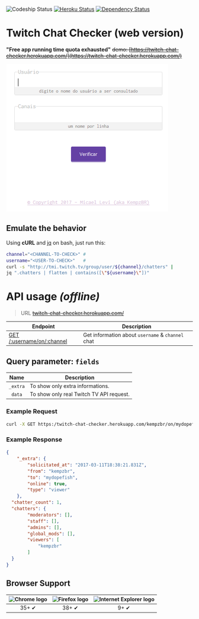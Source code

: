 ![Codeship Status](https://app.codeship.com/projects/e217ac60-e8af-0134-8f9f-56b0afe50fec/status?branch=master)
[![Heroku Status](http://heroku-badge.herokuapp.com/?app=twitch-chat-checker)](https://twitch-chat-checker.herokuapp.com/)
[![Dependency Status](https://dependencyci.com/github/micalevisk/twitch-chat-checker-web/badge)](https://dependencyci.com/github/micalevisk/twitch-chat-checker-web)

# Twitch Chat Checker (web version)
**"Free app running time quota exhausted"**
<del>demo: [https://twitch-chat-checker.herokuapp.com/](https://twitch-chat-checker.herokuapp.com/)</del>

![page preview](preview.png)


## Emulate the behavior
Using **cURL** and [jq](https://stedolan.github.io/jq) on bash, just run this:
```bash
channel="<CHANNEL-TO-CHECK>" #
username="<USER-TO-CHECK>"   #
curl -s "http://tmi.twitch.tv/group/user/${channel}/chatters" |
jq ".chatters | flatten | contains([\"${username}\"])"
```

# API usage _(offline)_
> URL ~~[twitch-chat-checker.herokuapp.com/](https://twitch-chat-checker.herokuapp.com/)~~

| Endpoint            | Description |
| ------------------- | ----------- |
| [GET /:username/on/:channel]() | Get information about `username` & `channel` chat |

## Query parameter: `fields`
<table>
    <thead>
        <tr>
            <th>Name</th>
            <th>Description</th>
        </tr>
    </thead>
    <tbody>
	<tr>
            <td align="center"><code>_extra</code>
            <td>To show only extra informations.</td>
        </tr>
	<tr>
            <td align="center"><code>data</code>
            <td>To show only real Twitch TV API request.</td>
        </tr>
    </tbody>
</table>


### Example Request
```bash
curl -X GET https:/twitch-chat-checker.herokuapp.com/kempzbr/on/mydopefish
```

### Example Response
```json
{
	"_extra": {
		"solicitated_at": "2017-03-11T18:38:21.831Z",
		"from": "kempzbr",
		"to": "mydopefish",
		"online": true,
		"type": "viewer"
	},
  "chatter_count": 1,
  "chatters": {
		"moderators": [],
		"staff": [],
		"admins": [],
		"global_mods": [],
		"viewers": [
			"kempzbr"
		]
  }
}
```


## Browser Support

| <img src="http://raphamorim.io/assets/images/browser-support/chrome.png" width="100px" height="100px" alt="Chrome logo"> | <img src="http://raphamorim.io/assets/images/browser-support/firefox.png" width="100px" height="100px" alt="Firefox logo"> | <img src="http://raphamorim.io/assets/images/browser-support/ie.png" width="100px" height="100px" alt="Internet Explorer logo"> |
|:---:|:---:|:---:|
| 35+ ✔ | 38+ ✔ | 9+ ✔ |
